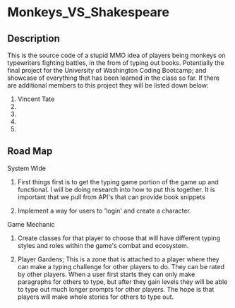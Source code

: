 # Monkeys_VS_Shakespeare

## Description

This is the source code of a stupid MMO idea of players being monkeys on typewriters fighting battles, in the from of typing out books. Potentially the final project for the University of Washington Coding Bootcamp; and showcase of everything that has been learned in the class so far. If there are additional members to this project they will be listed down below:

1. Vincent Tate
2. 
3. 
4. 
5. 

## Road Map

System Wide

1. First things first is to get the typing game portion of the game up and functional. I will be doing research into how to put this together. It is important that we pull from API's that can provide book snippets 

2. Implement a way for users to 'login' and create a character.

Game Mechanic

1. Create classes for that player to choose that will have different typing styles and roles within the game's combat and ecosystem.

2. Player Gardens; This is a zone that is attached to a player where they can make a typing challenge for other players to do. They can be rated by other players. When a user first starts they can only make paragraphs for others to type, but after they gain levels they will be able to type out much longer prompts for other players. The hope is that players will make whole stories for others to type out.

